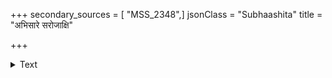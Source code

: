 +++
secondary_sources = [ "MSS_2348",]
jsonClass = "Subhaashita"
title = "अभिसारे सरोजाक्षि"

+++

<details><summary>Text</summary>

अभिसारे सरोजाक्षि यदि गन्तुं समीहसे।  
समाच्छाद्य मुखं याहि प्रयत्नेन प्रियं प्रति॥
</details>
